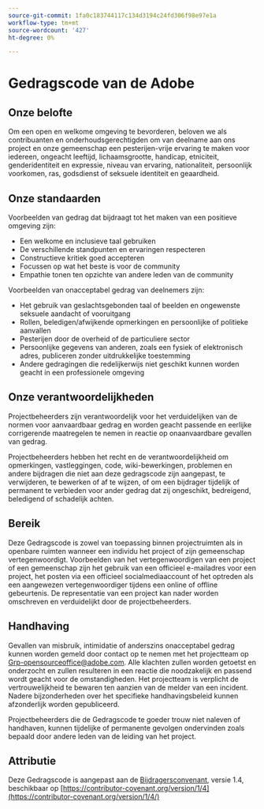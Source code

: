 ```yaml
---
source-git-commit: 1fa0c183744117c134d3194c24fd306f98e97e1a
workflow-type: tm+mt
source-wordcount: '427'
ht-degree: 0%

---
```

# Gedragscode van de Adobe

## Onze belofte

Om een open en welkome omgeving te bevorderen, beloven we als contribuanten en onderhoudsgerechtigden om van deelname aan ons project en onze gemeenschap een pesterijen-vrije ervaring te maken voor iedereen, ongeacht leeftijd, lichaamsgrootte, handicap, etniciteit, genderidentiteit en expressie, niveau van ervaring, nationaliteit, persoonlijk voorkomen, ras, godsdienst of seksuele identiteit en geaardheid.

## Onze standaarden

Voorbeelden van gedrag dat bijdraagt tot het maken van een positieve omgeving zijn:

* Een welkome en inclusieve taal gebruiken
* De verschillende standpunten en ervaringen respecteren
* Constructieve kritiek goed accepteren
* Focussen op wat het beste is voor de community
* Empathie tonen ten opzichte van andere leden van de community

Voorbeelden van onacceptabel gedrag van deelnemers zijn:

* Het gebruik van geslachtsgebonden taal of beelden en ongewenste seksuele aandacht of vooruitgang
* Rollen, beledigen/afwijkende opmerkingen en persoonlijke of politieke aanvallen
* Pesterijen door de overheid of de particuliere sector
* Persoonlijke gegevens van anderen, zoals een fysiek of elektronisch adres, publiceren zonder uitdrukkelijke toestemming
* Andere gedragingen die redelijkerwijs niet geschikt kunnen worden geacht in een professionele omgeving

## Onze verantwoordelijkheden

Projectbeheerders zijn verantwoordelijk voor het verduidelijken van de normen voor aanvaardbaar gedrag en worden geacht passende en eerlijke corrigerende maatregelen te nemen in reactie op onaanvaardbare gevallen van gedrag.

Projectbeheerders hebben het recht en de verantwoordelijkheid om opmerkingen, vastleggingen, code, wiki-bewerkingen, problemen en andere bijdragen die niet aan deze gedragscode zijn aangepast, te verwijderen, te bewerken of af te wijzen, of om een bijdrager tijdelijk of permanent te verbieden voor ander gedrag dat zij ongeschikt, bedreigend, beledigend of schadelijk achten.

## Bereik

Deze Gedragscode is zowel van toepassing binnen projectruimten als in openbare ruimten wanneer een individu het project of zijn gemeenschap vertegenwoordigt. Voorbeelden van het vertegenwoordigen van een project of een gemeenschap zijn het gebruik van een officieel e-mailadres voor een project, het posten via een officieel socialmediaaccount of het optreden als een aangewezen vertegenwoordiger tijdens een online of offline gebeurtenis. De representatie van een project kan nader worden omschreven en verduidelijkt door de projectbeheerders.

## Handhaving

Gevallen van misbruik, intimidatie of anderszins onacceptabel gedrag kunnen worden gemeld door contact op te nemen met het projectteam op Grp-opensourceoffice@adobe.com. Alle klachten zullen worden getoetst en onderzocht en zullen resulteren in een reactie die noodzakelijk en passend wordt geacht voor de omstandigheden. Het projectteam is verplicht de vertrouwelijkheid te bewaren ten aanzien van de melder van een incident.
Nadere bijzonderheden over het specifieke handhavingsbeleid kunnen afzonderlijk worden gepubliceerd.

Projectbeheerders die de Gedragscode te goeder trouw niet naleven of handhaven, kunnen tijdelijke of permanente gevolgen ondervinden zoals bepaald door andere leden van de leiding van het project.

## Attributie

Deze Gedragscode is aangepast aan de [Bijdragersconvenant](https://contributor-covenant.org), versie 1.4, beschikbaar op [https://contributor-covenant.org/version/1/4](https://contributor-covenant.org/version/1/4/)
